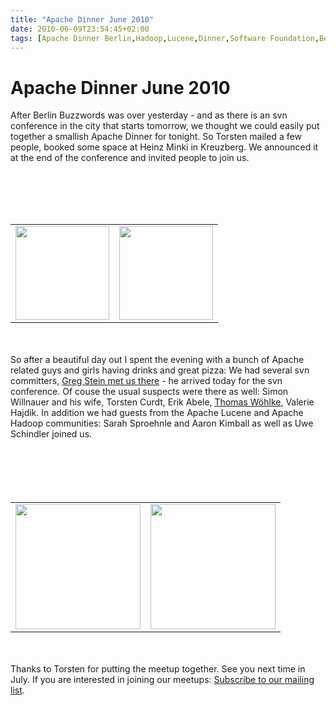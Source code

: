 ```yaml
---
title: "Apache Dinner June 2010"
date: 2010-06-09T23:54:45+02:00
tags: [Apache Dinner Berlin,Hadoop,Lucene,Dinner,Software Foundation,Berlin Buzzwords,]
---
```


# Apache Dinner June 2010


After Berlin Buzzwords was over yesterday - and as there is an svn conference in the city that starts tomorrow, we 
thought we could easily put together a smallish Apache Dinner for tonight. So Torsten mailed a few people, booked some 
space at Heinz Minki in Kreuzberg. We announced it at the end of the conference and invited people to join 
us.<br><center><br><table><tr><br><td><img src="http://isabel-drost.de/Bilder/wordpress/dinner_june_3.jpg" 
height="150"></td><br><td><img src="http://isabel-drost.de/Bilder/wordpress/dinner_june_4.jpg" 
height="150"></td><br></tr></table><br></center><br>So after a beautiful day out I spent the evening with a bunch of 
Apache related guys and girls having drinks and great pizza: We had several svn committers, <a 
href="http://prng.blogspot.com/2010/05/heading-to-berlin.html">Greg Stein met us there</a> - he arrived today for the 
svn conference. Of couse the usual suspects were there as well: Simon Willnauer and his wife, Torsten Curdt, Erik 
Abele, <a href="http://www.woehlke.org/blog/index.php/2010/06/10/apache-dinner-berlin/">Thomas Wöhlke</a>, Valerie 
Hajdik. In addition we had guests from the Apache Lucene and Apache Hadoop communities: Sarah Sproehnle and Aaron 
Kimball as well as Uwe Schindler joined us.<br><center><br><br><table><tr><br><td><img 
src="http://isabel-drost.de/Bilder/wordpress/dinner_june_1.jpg" height="200"></td><br><td><img 
src="http://isabel-drost.de/Bilder/wordpress/dinner_june_2.jpg" 
height="200"></td><br></tr></table><br></center><br>Thanks to Torsten for putting the meetup together. See you next 
time in July. If you are interested in joining our meetups: <a 
href="http://lists.isabel-drost.de/mailman/listinfo/apachedinner">Subscribe to our mailing list</a>.

